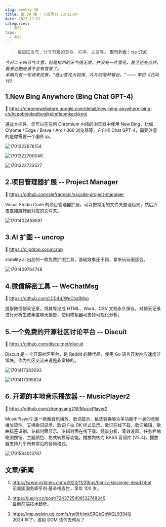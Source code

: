 ```yaml
---
slug: weekly-30
title: 第 30 期 - 子舒周刊 23/12/07
date: 2023-12-07
categories:
  - 周刊
tags:
  - 周刊
---
```


> 每周四发布，分享有趣的软件，程序，文章等。 [周刊列表](/categories/周刊/) | [rss 订阅](/categories/周刊/index.xml)

*今日二十四节气大雪，但是杭州的天气很无常，并没有一片雪花，甚至还有点热，看来近期应该不会有雪景了。*  
*本期只有一句诗来应景，"燕山雪花大如席，片片吹落轩辕台。" —— 李白《北风行》*

## 1.New Bing Anywhere (Bing Chat GPT-4)

🔗 https://chromewebstore.google.com/detail/new-bing-anywhere-bing-ch/hceobhjokpdbogjkplmfjeomkeckkngi

通过本插件，您可以在任何 Chromium 内核的浏览器中使用 New Bing，比如 Chrome / Edge / Brave / Arc / 360 浏览器等，它自带 Chat GPT-4，需要注意的是你需要一个国外 ip。

![1701322678154](https://imgurl.zishu.me/2023/1701322678154.webp)

![1701322700046](https://imgurl.zishu.me/2023/1701322700046.webp)

![1701322723527](https://imgurl.zishu.me/2023/1701322723527.webp)

## 2.项目管理器扩展 -- Project Manager

🔗 https://github.com/alefragnani/vscode-project-manager

Visual Studio Code 的项目管理器扩展，可以把常用的文件夹整理起来，然后点击直接跳转到对应的文件夹。

![1701402458597](https://imgurl.zishu.me/2023/1701402458597.webp)

## 3.AI 扩图 -- uncrop

🔗 https://clipdrop.co/uncrop

stability.ai 出品的一款免费扩图工具，基础效果还不错，拿来玩玩很适合。

![1701409764748](https://imgurl.zishu.me/2023/1701409764748.webp)

## 4.微信解密工具 -- WeChatMsg

🔗 https://github.com/LC044/WeChatMsg

提取微信聊天记录，将其导出成 HTML、Word、CSV 文档永久保存，对聊天记录进行分析生成年度聊天报告，使用模拟器可支持可视化分析。

## 5.一个免费的开源社区讨论平台 -- Discuit

🔗 https://github.com/discuitnet/discuit

Discuit 是一个开源社区平台，是 Reddit 的替代品，使用 Go 语言开发响应速度非常快，作为社区交流来说是非常棒的。

![1701417383093](https://imgurl.zishu.me/2023/1701417383093.webp)

![1701417395624](https://imgurl.zishu.me/2023/1701417395624.webp)

## 6. 开源的本地音乐播放器 -- MusicPlayer2

🔗 https://github.com/zhongyang219/MusicPlayer2

MusicPlayer2 是一款集音乐播放、歌词显示、格式转换等众多功能于一身的音频播放软件。支持歌词显示、歌词卡拉 OK 样式显示、歌词在线下载、歌词编辑、歌曲标签识别、专辑封面显示、专辑封面在线下载、频谱分析、音效设置、任务栏缩略图按钮、主题颜色、格式转换等功能。播放内核为 BASS 音频库 (V2.4)。播放器支持几乎所有常见的音频格式。

![1701584013787](https://imgurl.zishu.me/2023/1701584013787.webp)

## 文章/新闻

1. https://www.nytimes.com/2023/11/29/us/henry-kissinger-dead.html  
   前美国国务卿亨利·基辛格去世，享年 100 岁。

2. https://juejin.cn/post/7243725406132748349  
   最新前端技术趋势。

3. https://mp.weixin.qq.com/s/rw9HrimkSRGbGpWQL9394Q  
   2024 年了，虚拟 DOM 该何去何从？
